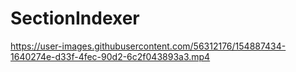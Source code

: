 # SectionIndexer

https://user-images.githubusercontent.com/56312176/154887434-1640274e-d33f-4fec-90d2-6c2f043893a3.mp4

